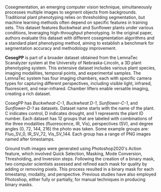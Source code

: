 Cosegmentation, an emerging computer vision technique, simultaneously processes multiple images to segment objects from backgrounds. Traditional plant phenotyping relies on thresholding segmentation, but machine learning methods often depend on specific features in training sets. This dataset features Buckwheat and Sunflower plants under various conditions, leveraging high-throughput phenotyping. In the original paper, authors evaluate this dataset with different cosegmentation algorithms and a standard plant phenotyping method, aiming to establish a benchmark for segmentation accuracy and methodology improvement.

**CosegPP** is part of a broader dataset obtained from the LemnaTec Scanalyzer system at the University of Nebraska-Lincoln, a 3D plant phenotyping system. This extensive dataset includes various plant species, imaging modalities, temporal points, and experimental samples. The LemnaTec system has four imaging chambers, each with specific camera types for capturing different perspectives, including visible light, infrared, fluorescent, and near-infrared. Chamber lifters enable versatile imaging, creating a rich dataset.

CosegPP has *Buckwheat-C-1*, *Buckwheat D-1*, *Sunflower-C-1*, and *Sunflower-D-1* as datasets. Dataset name starts with the name of the plant. C indicates control, D indicates drought, and 1 represents the plant ID number. Each dataset has 12 groups that are labeled with combinations of the three modalities (fluorescence, IR, Vis), perspectives (SV), and degree angles (0, 72, 144, 216) the photo was taken. Some example groups are: Fluo_SV_0, IR_SV_72, Vis_SV_144. Each group has a range of PNG images named after timestamps.

Ground truth images were generated using Photoshop2020's Action feature, which involved Quick Selection, Masking, Mode Conversion, Thresholding, and Inversion steps. Following the creation of a binary mask, two computer scientists assessed and refined each mask for quality by adding or removing pixels. This process resulted in a binary mask for each timestamp, modality, and perspective. Previous studies have also employed Photoshop, either fully or partially, for manual techniques in producing binary masks.
